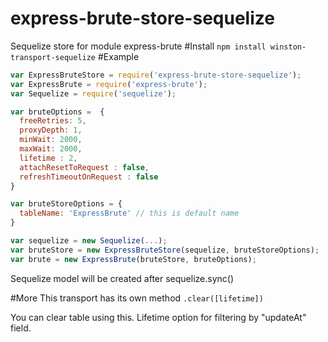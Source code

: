 # express-brute-store-sequelize
Sequelize store for module express-brute
#Install 
`npm install winston-transport-sequelize`
#Example
```js
var ExpressBruteStore = require('express-brute-store-sequelize');
var ExpressBrute = require('express-brute');
var Sequelize = require('sequelize');

var bruteOptions =  {
  freeRetries: 5,
  proxyDepth: 1,
  minWait: 2000, 
  maxWait: 2000, 
  lifetime : 2,     
  attachResetToRequest : false,
  refreshTimeoutOnRequest : false
}

var bruteStoreOptions = {
  tableName: 'ExpressBrute' // this is default name
}

var sequelize = new Sequelize(...);
var bruteStore = new ExpressBruteStore(sequelize, bruteStoreOptions);
var brute = new ExpressBrute(bruteStore, bruteOptions);
```

Sequelize model will be created after sequelize.sync() 

#More
This transport has its own method `.clear([lifetime])`

You can clear table using this. Lifetime option for filtering by "updateAt" field.
